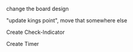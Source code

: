 
change the board design


"update kings point", move that somewhere else


Create Check-Indicator

Create Timer

